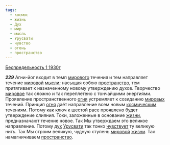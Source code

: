 ```yaml
---
tags:
  - космос
  - жизнь
  - Дух
  - мир
  - мысль
  - Урусвати
  - чувство
  - огонь
  - пространство
---
```


[Беспредельность 1 1930г](/agni/1930)

___229___
Агни-йог входит в темп [мирового](/tag/#мир) течения и тем направляет течение [мировой](/tag/#мир) [мысли](/tag/#мысль); насыщая собою [пространство](/tag/#пространство), тем притягивает к назначенному новому утверждению духов. Творчество [мировое](/tag/#мир) так сложно и так переплетено с тончайшими энергиями. Проявление пространственного [огня](/tag/#огонь) устремляет к созиданию [мировых](/tag/#мир) течений. Принцип [огня](/tag/#огонь) даёт направление всем новым [космическим](/tag/#космос) течениям. Потому как ключ к шестой расе проявлено будет утверждение слияния. Токи, заложенные в основание [жизни](/tag/#жизнь), предназначают течение новое. Так Мы утверждаем это великое направление. Потому [дух](/tag/#Дух) [Урусвати](/tag/#Урусвати) так тонко [чувствует](/tag/#чувство) ту великую нить. Так Мы строим великую, чудную ступень [мировой](/tag/#мир) [жизни](/tag/#жизнь). Так намагничиваем [пространство](/tag/#пространство).